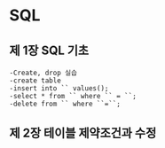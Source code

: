 # SQL
## 제 1장 SQL 기초
    -Create, drop 실습
    -create table
    -insert into `` values();
    -select * from `` where `` = ``;
    -delete from `` where ``=``;
## 제 2장 테이블 제약조건과 수정
